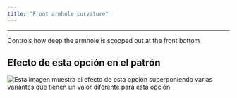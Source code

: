 ```yaml
---
title: "Front armhole curvature"
---
```


***

Controls how deep the armhole is scooped out at the front bottom

## Efecto de esta opción en el patrón

![Esta imagen muestra el efecto de esta opción superponiendo varias variantes que tienen un valor diferente para esta opción](bella_frontarmholecurvature_sample.svg "Efecto de esta opción en el patrón")
